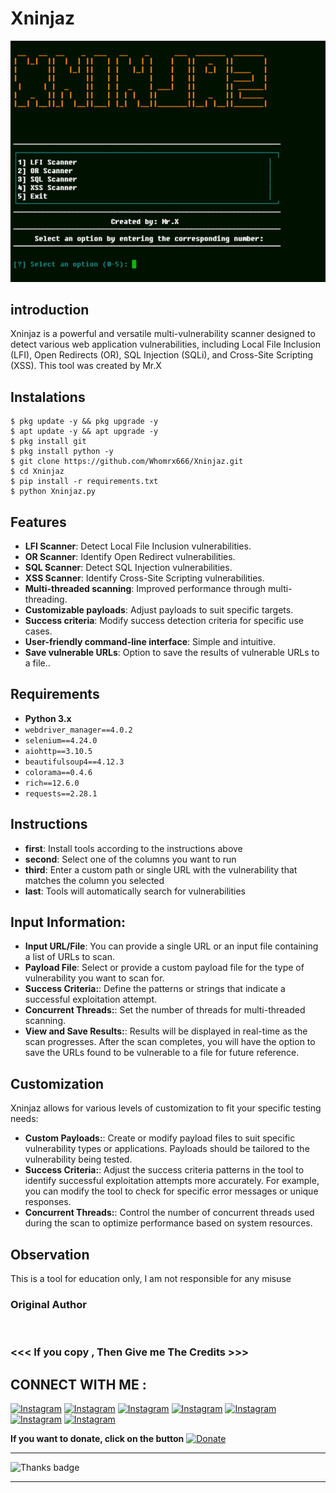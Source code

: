 # Xninjaz
![Xninjaz preview](Xninjaz.jpg)

## introduction
Xninjaz is a powerful and versatile multi-vulnerability scanner designed to detect various web application vulnerabilities, including Local File Inclusion (LFI), Open Redirects (OR), SQL Injection (SQLi), and Cross-Site Scripting (XSS). This tool was created by Mr.X

## Instalations
```
$ pkg update -y && pkg upgrade -y
$ apt update -y && apt upgrade -y
$ pkg install git
$ pkg install python -y
$ git clone https://github.com/Whomrx666/Xninjaz.git
$ cd Xninjaz
$ pip install -r requirements.txt
$ python Xninjaz.py
```
## Features

- **LFI Scanner**: Detect Local File Inclusion vulnerabilities.
- **OR Scanner**: Identify Open Redirect vulnerabilities.
- **SQL Scanner**: Detect SQL Injection vulnerabilities.
- **XSS Scanner**: Identify Cross-Site Scripting vulnerabilities.
- **Multi-threaded scanning**: Improved performance through multi-threading.
- **Customizable payloads**: Adjust payloads to suit specific targets.
- **Success criteria**: Modify success detection criteria for specific use cases.
- **User-friendly command-line interface**: Simple and intuitive.
- **Save vulnerable URLs**: Option to save the results of vulnerable URLs to a file..

## Requirements

- **Python 3.x**
- `webdriver_manager==4.0.2`
- `selenium==4.24.0`
- `aiohttp==3.10.5`
- `beautifulsoup4==4.12.3`
- `colorama==0.4.6`
- `rich==12.6.0`
- `requests==2.28.1`

## Instructions
- **first**: Install tools according to the instructions above
- **second**: Select one of the columns you want to run
- **third**: Enter a custom path or single URL with the vulnerability that matches the column you selected
- **last**: Tools will automatically search for vulnerabilities 

## Input Information:
- **Input URL/File**: You can provide a single URL or an input file containing a list of URLs to scan.
- **Payload File**: Select or provide a custom payload file for the type of vulnerability you want to scan for.
- **Success Criteria:**:  Define the patterns or strings that indicate a successful exploitation attempt.
- **Concurrent Threads:**: Set the number of threads for multi-threaded scanning.
- **View and Save Results:**: Results will be displayed in real-time as the scan progresses.
After the scan completes, you will have the option to save the URLs found to be vulnerable to a file for future reference.

## Customization
Xninjaz allows for various levels of customization to fit your specific testing needs:
- **Custom Payloads:**: Create or modify payload files to suit specific vulnerability types or applications. Payloads should be tailored to the vulnerability being tested.
- **Success Criteria:**: Adjust the success criteria patterns in the tool to identify successful exploitation attempts more accurately. For example, you can modify the tool to check for specific error messages or unique responses.
- **Concurrent Threads:**:  Control the number of concurrent threads used during the scan to optimize performance based on system resources.

## Observation
This is a tool for education only, I am not responsible for any misuse
### Original Author
<a href="https://github.com/Whomrx666"><img src="https://img.shields.io/badge/Original-Author-brightgreen.svg" alt=""/></a>

### <<< If you copy , Then Give me The Credits >>>

## CONNECT WITH ME :

[![Instagram](https://img.shields.io/badge/WEBSITE-VISIT-red?style=for-the-badge&logo=blogger)](https://whomrxhackers.blogspot.com/)
[![Instagram](https://img.shields.io/badge/TWITTER-FOLLOW-red?style=for-the-badge&logo=x)](https://twitter.com/whomrx666)
[![Instagram](https://img.shields.io/badge/WHATSAPP-CHATME-red?style=for-the-badge&logo=whatsapp)](https://wa.me/6285926601133?text=Halo%2C%20Mr.X)
[![Instagram](https://img.shields.io/badge/FACEBOOK-LIKE-red?style=for-the-badge&logo=facebook)](https://www.facebook.com/whomrx.666)
[![Instagram](https://img.shields.io/badge/TELEGRAM-CONNECT-red?style=for-the-badge&logo=telegram)](https://t.me/Whomr_X)
[![Instagram](https://img.shields.io/badge/GMAIL-CONTACT-red?style=for-the-badge&logo=gmail)](mailto:whomrx666@gmail.com)
[![Instagram](https://img.shields.io/badge/TIKTOK-FOLLOW-red?style=for-the-badge&logo=tiktok)](https://www.tiktok.com/@whomr.x)

**If you want to donate, click on the button**
<a href="https://saweria.co/whomrx"><img title="Donate" src="https://img.shields.io/badge/Donate-Xninjaz-yellow?style=for-the-badge&logo=github"></a>

---

<p align="left">
  <img src="https://img.shields.io/badge/🌟_Thank_you_for_visiting!-808080?style=for-the-badge&logo=github" alt="Thanks badge"/>
</p>

---